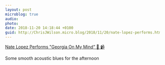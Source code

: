 ```yaml
---
layout: post
microblog: true
audio: 
photo: 
date: 2018-11-20 14:18:44 +0100
guid: http://ChrisJWilson.micro.blog/2018/11/20/nate-lopez-performs.html
---
```

[Nate Lopez Performs "Georgia On My Mind” 🎵 📹 ](https://youtu.be/AD-ZfN9tlDE) 

Some smooth acoustic blues for the afternoon
